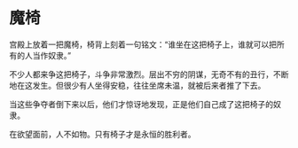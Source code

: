 # 魔椅

宫殿上放着一把魔椅，椅背上刻着一句铭文：“谁坐在这把椅子上，谁就可以把所有的人当作奴隶。” 

不少人都来争这把椅子，斗争非常激烈。层出不穷的阴谋，无奇不有的丑行，不断地在这发生。但很少有人坐得安稳，往往坐席未温，就被后来者推了下去。 

当这些争夺者倒下来以后，他们才惊讶地发现，正是他们自己成了这把椅子的奴隶。 

在欲望面前，人不如物。只有椅子才是永恒的胜利者。